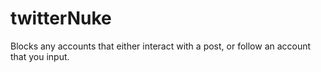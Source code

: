 # twitterNuke
Blocks any accounts that either interact with a post, or follow an account that you input.
